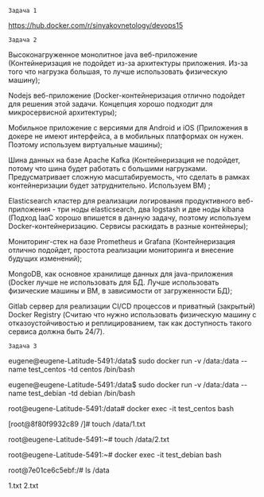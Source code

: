     Задача 1

https://hub.docker.com/r/sinyakovnetology/devops15

    Задача 2

Высоконагруженное монолитное java веб-приложение (Контейнеризация не подойдет из-за архитектуры приложения. Из-за того что нагрузка большая, то лучше использовать физическую машину);

Nodejs веб-приложение (Docker-контейнеризация отлично подойдет для решения этой задачи. Концепция хорошо подходит для микросервисной архитектуры);

Мобильное приложение c версиями для Android и iOS (Приложения в докере не имеют интерфейса, а в мобильных платформах он нужен. Поэтому используем виртуальные машины);

Шина данных на базе Apache Kafka (Контейнеризация не подойдет, потому что шина будет работать с большими нагрузками. Предусматривает сложную масштабируемость, что сделать в рамках контейнеризации будет затруднительно. Используем ВМ) ;

Elasticsearch кластер для реализации логирования продуктивного веб-приложения - три ноды elasticsearch, два logstash и две ноды kibana (Подход IaaC хорошо впишется в данную задачу, поэтому используем Docker-контейнеризацию. Сервисы раскидать в разные контейнеры);

Мониторинг-стек на базе Prometheus и Grafana (Контейнеризация отлично подойдет, простота реализации мониторинга и внесение будущих изменений);

MongoDB, как основное хранилище данных для java-приложения (Docker лучше не использовать для БД. Лучше использовать физические машины и ВМ, в зависимости от загруженности БД);

Gitlab сервер для реализации CI/CD процессов и приватный (закрытый) Docker Registry (Считаю что нужно использовать физическую машину с отказоустойчивостью и реплицированием, так как доступность такого сервиса должна быть 24/7).

    Задача 3
eugene@eugene-Latitude-5491:/data$ sudo docker run -v /data:/data --name test_centos -td centos /bin/bash

eugene@eugene-Latitude-5491:/data$ sudo docker run -v /data:/data --name test_debian -td debian /bin/bash

root@eugene-Latitude-5491:/data# docker exec -it test_centos bash

[root@8f80f9932c89 /]# touch /data/1.txt

root@eugene-Latitude-5491:~# touch /data/2.txt

root@eugene-Latitude-5491:~# docker exec -it test_debian bash

root@7e01ce6c5ebf:/# ls /data

1.txt  2.txt
